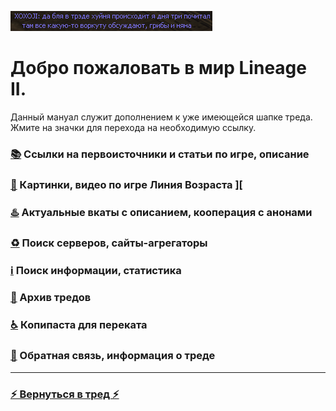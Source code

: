 ![](pics/xoxoji.png)

# Добро пожаловать в мир Lineage II.

Данный мануал служит дополнением к уже имеющейся шапке треда. Жмите на значки для перехода на необходимую ссылку.

### [📚](lore.md) Ссылки на первоисточники и статьи по игре, описание

### [🔮](arts.md) Картинки, видео по игре Линия Возраста ]\[

### [♨️](cooperation.md) Актуальные вкаты с описанием, кооперация c анонами

### [♻️](servers.md) Поиск серверов, сайты-агрегаторы

### [ℹ️](info.md) Поиск информации, статистика

### [📆](archive.md) Архив тредов

### [♿](perekat.md) Копипаста для переката

### [🔄](feedback.md) Обратная связь, информация о треде

---

### [⚡ Вернуться в тред ⚡](https://2ch.hk/vg/res/42512408.html)
